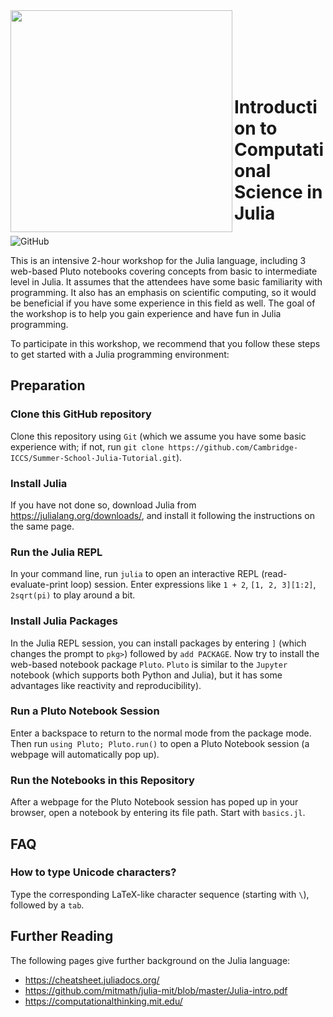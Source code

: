 <img src="https://iccs.cam.ac.uk/sites/iccs.cam.ac.uk/files/logo2_1.png"  width="355" align="left">

<br><br><br><br><br>

# Introduction to Computational Science in Julia

![GitHub](https://img.shields.io/github/license/Cambridge-ICCS/Summer-School-Julia-Tutorial)

This is an intensive 2-hour workshop for the Julia language, including 3 web-based Pluto notebooks covering concepts from basic to intermediate level in Julia. It assumes that the attendees have some basic familiarity with programming. It also has an emphasis on scientific computing, so it would be beneficial if you have some experience in this field as well. The goal of the workshop is to help you gain experience and have fun in Julia programming.

To participate in this workshop, we recommend that you follow these steps to get started with a Julia programming environment:

## Preparation

### Clone this GitHub repository

Clone this repository using `Git` (which we assume you have some basic experience with; if not, run `git clone https://github.com/Cambridge-ICCS/Summer-School-Julia-Tutorial.git`).

### Install Julia

If you have not done so, download Julia from https://julialang.org/downloads/, and install it following the instructions on the same page.

### Run the Julia REPL

In your command line, run `julia` to open an interactive REPL (read-evaluate-print loop) session. Enter expressions like `1 + 2`, `[1, 2, 3][1:2]`, `2sqrt(pi)` to play around a bit.

### Install Julia Packages

In the Julia REPL session, you can install packages by entering `]` (which changes the prompt to `pkg>`) followed by `add PACKAGE`. Now try to install the web-based notebook package `Pluto`. `Pluto` is similar to the `Jupyter` notebook (which supports both Python and Julia), but it has some advantages like reactivity and reproducibility).

### Run a Pluto Notebook Session

Enter a backspace to return to the normal mode from the package mode. Then run `using Pluto; Pluto.run()` to open a Pluto Notebook session (a webpage will automatically pop up). 

### Run the Notebooks in this Repository

After a webpage for the Pluto Notebook session has poped up in your browser, open a notebook by entering its file path. Start with `basics.jl`.

## FAQ

### How to type Unicode characters?
Type the corresponding LaTeX-like character sequence (starting with `\`), followed by a `tab`.

## Further Reading

The following pages give further background on the Julia language:

* https://cheatsheet.juliadocs.org/
* https://github.com/mitmath/julia-mit/blob/master/Julia-intro.pdf
* https://computationalthinking.mit.edu/

